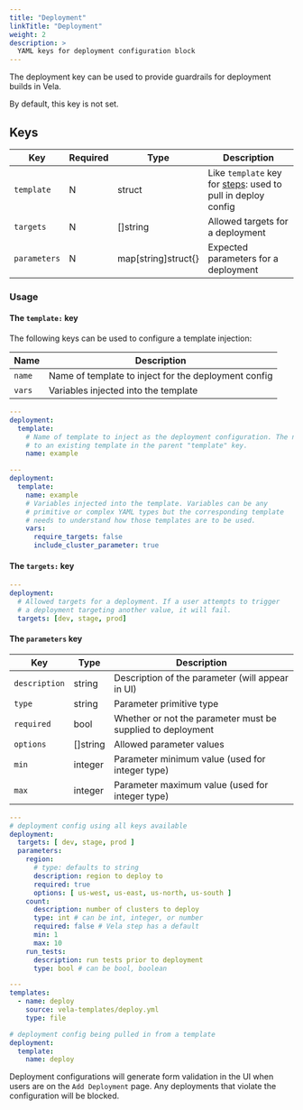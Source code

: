 ```yaml
---
title: "Deployment"
linkTitle: "Deployment"
weight: 2
description: >
  YAML keys for deployment configuration block
---
```


The deployment key can be used to provide guardrails for deployment builds in Vela.

By default, this key is not set.

## Keys

| Key             | Required | Type                     | Description                                                                                                     |
| --------------- | -------- | ------------------------ | --------------------------------------------------------------------------------------------------------------- |
| `template`      | N        | struct                   | Like `template` key for [steps](/docs/reference/yaml/steps.md#the-template-key): used to pull in deploy config  |
| `targets`       | N        | []string                 | Allowed targets for a deployment                                                                                |
| `parameters`    | N        | map[string]struct{}      | Expected parameters for a deployment                                                                            |

### Usage

#### The `template:` key

The following keys can be used to configure a template injection:

| Name   | Description                                          |
|--------| ---------------------------------------------------- |
| `name` | Name of template to inject for the deployment config |
| `vars` | Variables injected into the template                 |

```yaml
---
deployment:
  template:
    # Name of template to inject as the deployment configuration. The name must map
    # to an existing template in the parent "template" key.
    name: example
```

```yaml
---
deployment:
  template:
    name: example
    # Variables injected into the template. Variables can be any
    # primitive or complex YAML types but the corresponding template
    # needs to understand how those templates are to be used.
    vars:
      require_targets: false
      include_cluster_parameter: true
```

#### The `targets:` key

```yaml
---
deployment:
  # Allowed targets for a deployment. If a user attempts to trigger
  # a deployment targeting another value, it will fail.
  targets: [dev, stage, prod]
```

#### The `parameters` key

| Key           | Type     | Description                                                 |
| ------------- | -------- | ----------------------------------------------------------- |
| `description` | string   | Description of the parameter (will appear in UI)            |
| `type`        | string   | Parameter primitive type                                    |
| `required`    | bool     | Whether or not the parameter must be supplied to deployment |
| `options`     | []string | Allowed parameter values                                    |
| `min`         | integer  | Parameter minimum value (used for integer type)             |
| `max`         | integer  | Parameter maximum value (used for integer type)             |


```yaml
---
# deployment config using all keys available
deployment:
  targets: [ dev, stage, prod ]
  parameters:
    region:
      # type: defaults to string
      description: region to deploy to
      required: true
      options: [ us-west, us-east, us-north, us-south ]
    count:
      description: number of clusters to deploy
      type: int # can be int, integer, or number
      required: false # Vela step has a default
      min: 1
      max: 10
    run_tests:
      description: run tests prior to deployment
      type: bool # can be bool, boolean
```

```yaml
---
templates:
  - name: deploy
    source: vela-templates/deploy.yml
    type: file

# deployment config being pulled in from a template
deployment:
  template:
    name: deploy
```

Deployment configurations will generate form validation in the UI when users are on the `Add Deployment` page. Any deployments that violate the configuration will be blocked.